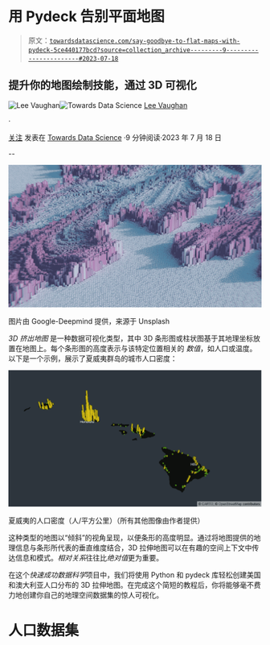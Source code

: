 # 用 Pydeck 告别平面地图

> 原文：[`towardsdatascience.com/say-goodbye-to-flat-maps-with-pydeck-5ce440177bcd?source=collection_archive---------9-----------------------#2023-07-18`](https://towardsdatascience.com/say-goodbye-to-flat-maps-with-pydeck-5ce440177bcd?source=collection_archive---------9-----------------------#2023-07-18)

## 提升你的地图绘制技能，通过 3D 可视化

[](https://medium.com/@lee_vaughan?source=post_page-----5ce440177bcd--------------------------------)![Lee Vaughan](https://medium.com/@lee_vaughan?source=post_page-----5ce440177bcd--------------------------------)[](https://towardsdatascience.com/?source=post_page-----5ce440177bcd--------------------------------)![Towards Data Science](https://towardsdatascience.com/?source=post_page-----5ce440177bcd--------------------------------) [Lee Vaughan](https://medium.com/@lee_vaughan?source=post_page-----5ce440177bcd--------------------------------)

·

[关注](https://medium.com/m/signin?actionUrl=https%3A%2F%2Fmedium.com%2F_%2Fsubscribe%2Fuser%2F5d604015c08b&operation=register&redirect=https%3A%2F%2Ftowardsdatascience.com%2Fsay-goodbye-to-flat-maps-with-pydeck-5ce440177bcd&user=Lee+Vaughan&userId=5d604015c08b&source=post_page-5d604015c08b----5ce440177bcd---------------------post_header-----------) 发表在 [Towards Data Science](https://towardsdatascience.com/?source=post_page-----5ce440177bcd--------------------------------) ·9 分钟阅读·2023 年 7 月 18 日[](https://medium.com/m/signin?actionUrl=https%3A%2F%2Fmedium.com%2F_%2Fvote%2Ftowards-data-science%2F5ce440177bcd&operation=register&redirect=https%3A%2F%2Ftowardsdatascience.com%2Fsay-goodbye-to-flat-maps-with-pydeck-5ce440177bcd&user=Lee+Vaughan&userId=5d604015c08b&source=-----5ce440177bcd---------------------clap_footer-----------)

--

[](https://medium.com/m/signin?actionUrl=https%3A%2F%2Fmedium.com%2F_%2Fbookmark%2Fp%2F5ce440177bcd&operation=register&redirect=https%3A%2F%2Ftowardsdatascience.com%2Fsay-goodbye-to-flat-maps-with-pydeck-5ce440177bcd&source=-----5ce440177bcd---------------------bookmark_footer-----------)![](img/6a954c5dab844b92ab97e64cc81a7215.png)

图片由 Google-Deepmind 提供，来源于 Unsplash

*3D 挤出地图* 是一种数据可视化类型，其中 3D 条形图或柱状图基于其地理坐标放置在地图上。每个条形图的高度表示与该特定位置相关的 *数值*，如人口或温度。以下是一个示例，展示了夏威夷群岛的城市人口密度：

![](img/7acc43ad9c0b782ab41528f83d97a031.png)

夏威夷的人口密度（人/平方公里）（所有其他图像由作者提供）

这种类型的地图以“倾斜”的视角呈现，以便条形的高度明显。通过将地图提供的地理信息与条形所代表的垂直维度结合，3D 拉伸地图可以在有趣的空间上下文中传达信息和模式。*相对关系*往往比*绝对值*更为重要。

在这个*快速成功数据科学*项目中，我们将使用 Python 和 pydeck 库轻松创建美国和澳大利亚人口分布的 3D 拉伸地图。在完成这个简短的教程后，你将能够毫不费力地创建你自己的地理空间数据集的惊人可视化。

# 人口数据集
